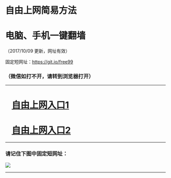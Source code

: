 ﻿# 自由上网简易方法

# 电脑、手机一键翻墙

（2017/10/09 更新，网址有效）

固定短网址：https://git.io/free99

### （微信如打不开，请转到浏览器打开）


***





# &nbsp;&nbsp; <a href="http://ft3158226850.fwq-tz-1001.info/fwqtz01.html?t=100900123332 " target="_blank">自由上网入口1</a>
# &nbsp;&nbsp; <a href="http://ft1997119563.fwq-tz-1002.info/fwqtz02.html?t=100900114406 " target="_blank">自由上网入口2</a>
***

### 请记住下图中固定短网址：

<img src="https://s3-us-west-2.amazonaws.com/fwq-1001/yjfq-20170905okok.png" /> 


***

